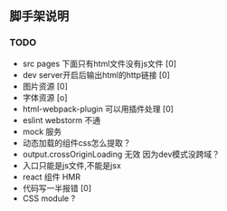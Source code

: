 ## 脚手架说明

### TODO
+ src pages 下面只有html文件没有js文件 [0]
+ dev server开启后输出html的http链接 [0]
+ 图片资源 [0]
+ 字体资源 [o]
+ html-webpack-plugin 可以用插件处理 [0]
+ eslint webstorm 不通
+ mock 服务
+ 动态加载的组件css怎么提取？
+ output.crossOriginLoading 无效 因为dev模式没跨域？
+ 入口只能是js文件,不能是jsx
+ react 组件 HMR
+ 代码写一半报错 [0]
+ CSS module ?
